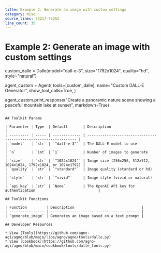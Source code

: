 ```yaml
---
title: Example 2: Generate an image with custom settings
category: misc
source_lines: 75217-75252
line_count: 35
---
```


# Example 2: Generate an image with custom settings
custom_dalle = Dalle(model="dall-e-3", size="1792x1024", quality="hd", style="natural")

agent_custom = Agent(
    tools=[custom_dalle],
    name="Custom DALL-E Generator",
    show_tool_calls=True,
)

agent_custom.print_response("Create a panoramic nature scene showing a peaceful mountain lake at sunset", markdown=True)
```

## Toolkit Params

| Parameter | Type  | Default       | Description                                                       |
| --------- | ----- | ------------- | ----------------------------------------------------------------- |
| `model`   | `str` | `"dall-e-3"`  | The DALL-E model to use                                           |
| `n`       | `int` | `1`           | Number of images to generate                                      |
| `size`    | `str` | `"1024x1024"` | Image size (256x256, 512x512, 1024x1024, 1792x1024, or 1024x1792) |
| `quality` | `str` | `"standard"`  | Image quality (standard or hd)                                    |
| `style`   | `str` | `"vivid"`     | Image style (vivid or natural)                                    |
| `api_key` | `str` | `None`        | The OpenAI API key for authentication                             |

## Toolkit Functions

| Function         | Description                               |
| ---------------- | ----------------------------------------- |
| `generate_image` | Generates an image based on a text prompt |

## Developer Resources

* View [Tools](https://github.com/agno-agi/agno/blob/main/libs/agno/agno/tools/dalle.py)
* View [Cookbook](https://github.com/agno-agi/agno/blob/main/cookbook/tools/dalle_tools.py)


